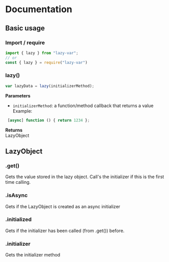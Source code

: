 # Documentation

## Basic usage

### Import / require
```javascript
import { lazy } from "lazy-var";
// or 
const { lazy } = require("lazy-var")
```
### lazy()
```javascript
var lazyData = lazy(initializerMethod);
```

**Parameters**  
- `initializerMethod`: a function/method callback that returns a value  
Example:  
```javascript
 [async] function () { return 1234 };
 ```
**Returns**  
LazyObject

## LazyObject

### .get() 
Gets the value stored in the lazy object. Call's the initializer if this is the first time calling.

### .isAsync
Gets if the LazyObject is created as an async initializer

### .initialized
Gets if the initializer has been called (from .get()) before.

### .initializer
Gets the initializer method

